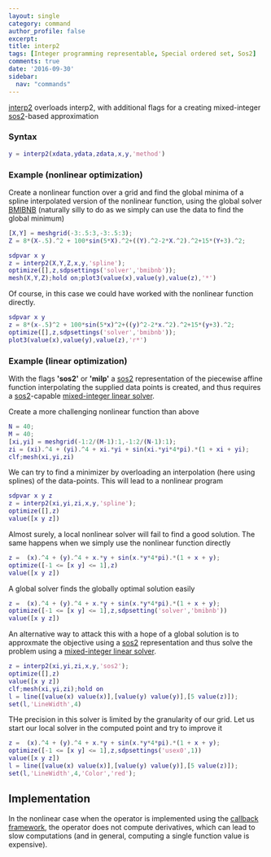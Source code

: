 ```yaml
---
layout: single
category: command
author_profile: false
excerpt: 
title: interp2
tags: [Integer programming representable, Special ordered set, Sos2]
comments: true
date: '2016-09-30'
sidebar:
  nav: "commands"
---
```


[interp2](/command/interp2) overloads interp2, with additional flags for a creating mixed-integer [sos2](/command/sos2)-based approximation

### Syntax

````matlab
y = interp2(xdata,ydata,zdata,x,y,'method')
````

### Example (nonlinear optimization)

Create a nonlinear function over a grid and find the global minima of a spline interpolated version of the nonlinear function, using the global solver [BMIBNB](/solver/bmibnb) (naturally silly to do as we simply can use the data to find the global minimum)

````matlab
[X,Y] = meshgrid(-3:.5:3,-3:.5:3);
Z = 8*(X-.5).^2 + 100*sin(5*X).^2+((Y).^2-2*X.^2).^2+15*(Y+3).^2;

sdpvar x y
z = interp2(X,Y,Z,x,y,'spline');
optimize([],z,sdpsettings('solver','bmibnb'));
mesh(X,Y,Z);hold on;plot3(value(x),value(y),value(z),'*')
````

Of course, in this case we could have worked with the nonlinear function directly.

````matlab
sdpvar x y
z = 8*(x-.5)^2 + 100*sin(5*x)^2+((y)^2-2*x.^2).^2+15*(y+3).^2;
optimize([],z,sdpsettings('solver','bmibnb'));
plot3(value(x),value(y),value(z),'r*')
````

### Example (linear optimization)

With the flags **'sos2'** or **'milp'** a [sos2](/command/sos2) representation of the piecewise affine function interpolating the supplied data points is created, and thus requires a [sos2](/command/sos2)-capable [mixed-integer linear solver](/tag#mixed-integer-linear-programming-solver).

Create a more challenging nonlinear function than above

````matlab
N = 40;
M = 40;
[xi,yi] = meshgrid(-1:2/(M-1):1,-1:2/(N-1):1);
zi = (xi).^4 + (yi).^4 + xi.*yi + sin(xi.*yi*4*pi).*(1 + xi + yi);
clf;mesh(xi,yi,zi)
````

We can try to find a minimizer by overloading an interpolation (here using splines) of the data-points. This will lead to a nonlinear program

````matlab
sdpvar x y z
z = interp2(xi,yi,zi,x,y,'spline');
optimize([],z)
value([x y z])
````

Almost surely, a local nonlinear solver will fail to find a good solution. The same happens when we simply use the nonlinear function directly

````matlab
z =  (x).^4 + (y).^4 + x.*y + sin(x.*y*4*pi).*(1 + x + y);
optimize([-1 <= [x y] <= 1],z)
value([x y z])
````

A global solver finds the globally optimal solution easily

````matlab
z =  (x).^4 + (y).^4 + x.*y + sin(x.*y*4*pi).*(1 + x + y);
optimize([-1 <= [x y] <= 1],z,sdpsetting('solver','bmibnb'))
value([x y z])
````

An alternative way to attack this with a hope of a global solution is to approxmate the objective using a  [sos2](/command/sos2) representation and thus solve the problem using a [mixed-integer linear solver](/tag#mixed-integer-linear-programming-solver). 

````matlab
z = interp2(xi,yi,zi,x,y,'sos2');
optimize([],z)
value([x y z])
clf;mesh(xi,yi,zi);hold on
l = line([value(x) value(x)],[value(y) value(y)],[5 value(z)]);
set(l,'LineWidth',4)
````

THe precision in this solver is limited by the granularity of our grid. Let us start our local solver in the computed point and try to improve it

````matlab
z =  (x).^4 + (y).^4 + x.*y + sin(x.*y*4*pi).*(1 + x + y);
optimize([-1 <= [x y] <= 1],z,sdpsettings('usex0',1))
value([x y z])
l = line([value(x) value(x)],[value(y) value(y)],[5 value(z)]);
set(l,'LineWidth',4,'Color','red');
````


## Implementation

In the nonlinear case when the operator is implemented using the [callback framework](/tutorial/nonlinearoperatorscallback), the operator does not compute derivatives, which can lead to slow computations (and in general, computing a single function value is expensive).
